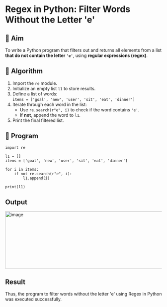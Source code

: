 # Regex in Python: Filter Words Without the Letter 'e'

## 🎯 Aim
To write a Python program that filters out and returns all elements from a list **that do not contain the letter `'e'`**, using **regular expressions (regex)**.

## 🧠 Algorithm
1. Import the `re` module.
2. Initialize an empty list `l1` to store results.
3. Define a list of words:  
   `items = ['goal', 'new', 'user', 'sit', 'eat', 'dinner']`
4. Iterate through each word in the list:
   - Use `re.search(r"e", i)` to check if the word contains `'e'`.
   - If **not**, append the word to `l1`.
5. Print the final filtered list.

## 🧾 Program

```
import re

l1 = []  
items = ['goal', 'new', 'user', 'sit', 'eat', 'dinner']

for i in items:
    if not re.search(r"e", i):
        l1.append(i)

print(l1)
```
## Output
<img width="518" height="184" alt="image" src="https://github.com/user-attachments/assets/965ac21d-0d74-4440-91db-787aa4f55588" />

## Result
Thus, the program to filter words without the letter 'e' using Regex in Python was executed successfully.

